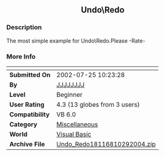 ﻿<div align="center">

## Undo\\Redo


</div>

### Description

The most simple example for Undo\Redo.Please -Rate-
 
### More Info
 


<span>             |<span>
---                |---
**Submitted On**   |2002-07-25 10:23:28
**By**             |[JJJJJJJJ](https://github.com/Planet-Source-Code/PSCIndex/blob/master/ByAuthor/jjjjjjjj.md)
**Level**          |Beginner
**User Rating**    |4.3 (13 globes from 3 users)
**Compatibility**  |VB 6\.0
**Category**       |[Miscellaneous](https://github.com/Planet-Source-Code/PSCIndex/blob/master/ByCategory/miscellaneous__1-1.md)
**World**          |[Visual Basic](https://github.com/Planet-Source-Code/PSCIndex/blob/master/ByWorld/visual-basic.md)
**Archive File**   |[Undo\_Redo18116810292004\.zip](https://github.com/Planet-Source-Code/jjjjjjjj-undo-redo__1-56984/archive/master.zip)








